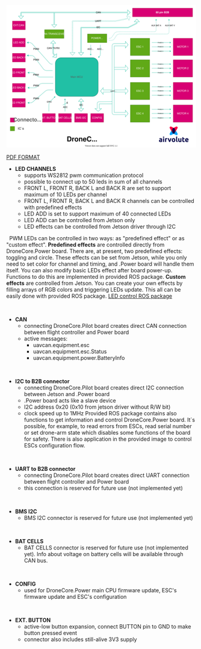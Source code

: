![power_board_block_diagram.svg](uploads/161bac95e3c3d76690051ea732112904/power_board_block_diagram.svg)

[PDF FORMAT](uploads/49f31ea515160a8154f2716fd68e4aad/power_board_block_diagram.pdf)

- **LED CHANNELS**
  - supports WS2812 pwm communication protocol
  - possible to connect up to 50 leds in sum of all channels
  - FRONT L, FRONT R, BACK L and BACK R are set to support maximum of 10 LEDs per channel
  - FRONT L, FRONT R, BACK L and BACK R channels can be controlled with predefined effects
  - LED ADD is set to support maximum of 40 connected LEDs
  - LED ADD can be controlled from Jetson only
  - LED effects can be controlled from Jetson driver through I2C    

&nbsp;
  PWM LEDs can be controlled in two ways: as "predefined effect" or as "custom effect". **Predefined effects** are controlled directly from DroneCore.Power board. There are, at present, two predefined effects: toggling and circle. These effects can be set from Jetson, while you only need to set color for channel and timing, and .Power board will handle them itself. You can also modify basic LEDs effect after board power-up. Functions to do this are implemented in provided ROS package. 
**Custom effects** are controlled from Jetson. You can create your own effects by filling arrays of RGB colors and triggering LEDs update. This all can be easily done with provided ROS package. [LED control ROS package](url)


&nbsp;

- **CAN**
  - connecting DroneCore.Pilot board creates direct CAN connection between flight controller and Power board  
  - active messages: 
    - uavcan.equipment.esc
    - uavcan.equipment.esc.Status   
    - uavcan.equipment.power.BatteryInfo

&nbsp;

- **I2C to B2B connector**  
   - connecting DroneCore.Pilot board creates direct I2C connection between Jetson and .Power board
  - .Power board acts like a slave device
  - I2C address 0x20 (0x10 from jetson driver without R/W bit) 
  - clock speed up to 1MHz 
   Provided ROS package contains also functions to get information and control DroneCore.Power board. It`s possible, for example, to read errors from ESCs, read serial number or set drone-arm state which disables some functions of the board for safety. There is also application in the provided image to control ESCs configuration flow. 

&nbsp;

- **UART to B2B connector**
  - connecting DroneCore.Pilot board creates direct UART connection between flight controller and Power board
  - this connection is reserved for future use (not implemented yet)


&nbsp;

- **BMS I2C**  
  - BMS I2C connector is reserved for future use (not implemented yet)

&nbsp;

- **BAT CELLS**
  - BAT CELLS connector is reserved for future use (not implemented yet). Info about voltage on battery cells will be available through CAN bus.

&nbsp;

- **CONFIG**
  - used for DroneCore.Power main CPU firmware update, ESC's firmware update and ESC's configuration


&nbsp;

- **EXT. BUTTON**
  - active-low button expansion, connect BUTTON pin to GND to make button pressed event 
  - connector also includes still-alive 3V3 supply
